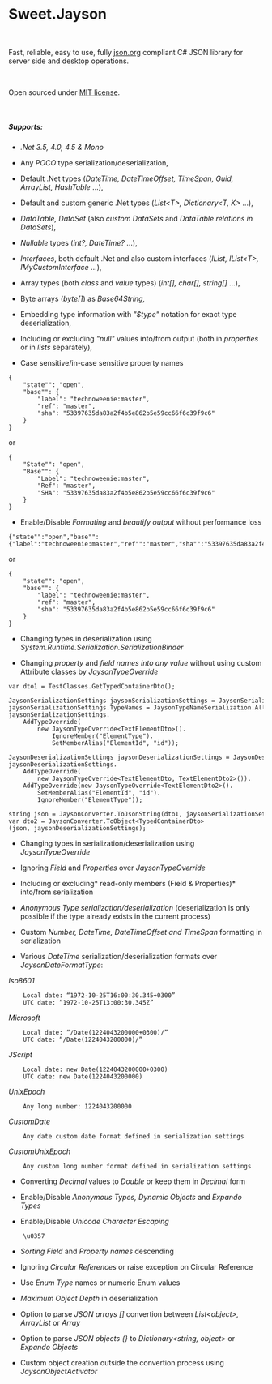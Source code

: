 **Sweet.Jayson**
================

 

Fast, reliable, easy to use, fully [json.org][1] compliant C\# JSON library for
server side and desktop operations.

[1]: <http://json.org/>

 

Open sourced under [MIT license][2].

[2]: <http://opensource.org/licenses/MIT>

 

##### **Supports:**

-   *.Net 3.5, 4.0, 4.5 & Mono*

-   Any *POCO* type serialization/deserialization,

-   Default .Net types (*DateTime, DateTimeOffset, TimeSpan, Guid, ArrayList,
    HashTable* …),

-   Default and custom generic .Net types (*List\<T\>, Dictionary\<T, K\>* …),

-   *DataTable, DataSet* (also *custom DataSets* and *DataTable relations in
    DataSets*),

-   *Nullable* types (*int?, DateTime?* …),

-   *Interfaces*, both default .Net and also custom interfaces (*IList,
    IList\<T\>, IMyCustomInterface* …),

-   Array types (both *class* and *value* types) (*int[], char[], string[]* …),

-   Byte arrays (*byte[]*) as *Base64String,*

-   Embedding type information with *"\$type"* notation for exact type
    deserialization,

-   Including or excluding *"null"* values into/from output (both in
    *properties* or in *lists* separately),

-   Case sensitive/in-case sensitive property names

~~~~~~~~~~~~~~~~~~~~~~~~~~~~~~~~~~~~~~~~~~~~~~~~~~~~~~~~~~~~~~~~~~~~~~~~~~~~~~~~
{
    "state"": "open",
    "base"": {
        "label": "technoweenie:master",
        "ref": "master",
        "sha": "53397635da83a2f4b5e862b5e59cc66f6c39f9c6"
    }
}
~~~~~~~~~~~~~~~~~~~~~~~~~~~~~~~~~~~~~~~~~~~~~~~~~~~~~~~~~~~~~~~~~~~~~~~~~~~~~~~~

or

~~~~~~~~~~~~~~~~~~~~~~~~~~~~~~~~~~~~~~~~~~~~~~~~~~~~~~~~~~~~~~~~~~~~~~~~~~~~~~~~
{
    "State"": "open",
    "Base"": {
        "Label": "technoweenie:master",
        "Ref": "master",
        "SHA": "53397635da83a2f4b5e862b5e59cc66f6c39f9c6"
    }
}
~~~~~~~~~~~~~~~~~~~~~~~~~~~~~~~~~~~~~~~~~~~~~~~~~~~~~~~~~~~~~~~~~~~~~~~~~~~~~~~~

-   Enable/Disable *Formating* and *beautify output* without performance loss

~~~~~~~~~~~~~~~~~~~~~~~~~~~~~~~~~~~~~~~~~~~~~~~~~~~~~~~~~~~~~~~~~~~~~~~~~~~~~~~~
{"state"":"open","base"":{"label":"technoweenie:master","ref"":"master","sha"":"53397635da83a2f4b5e862b5e59cc66f6c39f9c6"}}
~~~~~~~~~~~~~~~~~~~~~~~~~~~~~~~~~~~~~~~~~~~~~~~~~~~~~~~~~~~~~~~~~~~~~~~~~~~~~~~~

or

~~~~~~~~~~~~~~~~~~~~~~~~~~~~~~~~~~~~~~~~~~~~~~~~~~~~~~~~~~~~~~~~~~~~~~~~~~~~~~~~
{
    "state"": "open",
    "base"": {
        "label": "technoweenie:master",
        "ref": "master",
        "sha": "53397635da83a2f4b5e862b5e59cc66f6c39f9c6"
    }
}
~~~~~~~~~~~~~~~~~~~~~~~~~~~~~~~~~~~~~~~~~~~~~~~~~~~~~~~~~~~~~~~~~~~~~~~~~~~~~~~~

-   Changing types in deserialization using
    *System.Runtime.Serialization.SerializationBinder*

-   Changing *property* and *field names into any value* without using custom
    Attribute classes by *JaysonTypeOverride*

~~~~~~~~~~~~~~~~~~~~~~~~~~~~~~~~~~~~~~~~~~~~~~~~~~~~~~~~~~~~~~~~~~~~~~~~~~~~~~~~
var dto1 = TestClasses.GetTypedContainerDto();

JaysonSerializationSettings jaysonSerializationSettings = JaysonSerializationSettings.DefaultClone();
jaysonSerializationSettings.TypeNames = JaysonTypeNameSerialization.All;
jaysonSerializationSettings.
    AddTypeOverride(
        new JaysonTypeOverride<TextElementDto>().
            IgnoreMember("ElementType").
            SetMemberAlias("ElementId", "id"));

JaysonDeserializationSettings jaysonDeserializationSettings = JaysonDeserializationSettings.DefaultClone();
jaysonDeserializationSettings.
    AddTypeOverride(
        new JaysonTypeOverride<TextElementDto, TextElementDto2>()).
    AddTypeOverride(new JaysonTypeOverride<TextElementDto2>().
        SetMemberAlias("ElementId", "id").
        IgnoreMember("ElementType")); 

string json = JaysonConverter.ToJsonString(dto1, jaysonSerializationSettings);
var dto2 = JaysonConverter.ToObject<TypedContainerDto>(json, jaysonDeserializationSettings); 
~~~~~~~~~~~~~~~~~~~~~~~~~~~~~~~~~~~~~~~~~~~~~~~~~~~~~~~~~~~~~~~~~~~~~~~~~~~~~~~~

-   Changing types in serialization/deserialization using *JaysonTypeOverride*

-   Ignoring *Field* and *Properties* over *JaysonTypeOverride*

-   Including or excluding\* read-only members (Field & Properties)\* into/from
    serialization

-   *Anonymous Type serialization/deserialization* (deserialization is only
    possible if the type already exists in the current process)

-   Custom *Number, DateTime, DateTimeOffset and TimeSpan* formatting in
    serialization

-   Various *DateTime* serialization/deserialization formats over
    *JaysonDateFormatType*:

*Iso8601*

~~~~~~~~~~~~~~~~~~~~~~~~~~~~~~~~~~~~~~~~~~~~~~~~~~~~~~~~~~~~~~~~~~~~~~~~~~~~~~~~
    Local date: “1972-10-25T16:00:30.345+0300” 
    UTC date: “1972-10-25T13:00:30.345Z”
~~~~~~~~~~~~~~~~~~~~~~~~~~~~~~~~~~~~~~~~~~~~~~~~~~~~~~~~~~~~~~~~~~~~~~~~~~~~~~~~

*Microsoft*

~~~~~~~~~~~~~~~~~~~~~~~~~~~~~~~~~~~~~~~~~~~~~~~~~~~~~~~~~~~~~~~~~~~~~~~~~~~~~~~~
    Local date: “/Date(1224043200000+0300)/”
    UTC date: “/Date(1224043200000)/”
~~~~~~~~~~~~~~~~~~~~~~~~~~~~~~~~~~~~~~~~~~~~~~~~~~~~~~~~~~~~~~~~~~~~~~~~~~~~~~~~

*JScript*

~~~~~~~~~~~~~~~~~~~~~~~~~~~~~~~~~~~~~~~~~~~~~~~~~~~~~~~~~~~~~~~~~~~~~~~~~~~~~~~~
    Local date: new Date(1224043200000+0300)
    UTC date: new Date(1224043200000)
~~~~~~~~~~~~~~~~~~~~~~~~~~~~~~~~~~~~~~~~~~~~~~~~~~~~~~~~~~~~~~~~~~~~~~~~~~~~~~~~

*UnixEpoch* 

~~~~~~~~~~~~~~~~~~~~~~~~~~~~~~~~~~~~~~~~~~~~~~~~~~~~~~~~~~~~~~~~~~~~~~~~~~~~~~~~
    Any long number: 1224043200000
~~~~~~~~~~~~~~~~~~~~~~~~~~~~~~~~~~~~~~~~~~~~~~~~~~~~~~~~~~~~~~~~~~~~~~~~~~~~~~~~

*CustomDate*

~~~~~~~~~~~~~~~~~~~~~~~~~~~~~~~~~~~~~~~~~~~~~~~~~~~~~~~~~~~~~~~~~~~~~~~~~~~~~~~~
    Any date custom date format defined in serialization settings
~~~~~~~~~~~~~~~~~~~~~~~~~~~~~~~~~~~~~~~~~~~~~~~~~~~~~~~~~~~~~~~~~~~~~~~~~~~~~~~~

*CustomUnixEpoch*

~~~~~~~~~~~~~~~~~~~~~~~~~~~~~~~~~~~~~~~~~~~~~~~~~~~~~~~~~~~~~~~~~~~~~~~~~~~~~~~~
    Any custom long number format defined in serialization settings
~~~~~~~~~~~~~~~~~~~~~~~~~~~~~~~~~~~~~~~~~~~~~~~~~~~~~~~~~~~~~~~~~~~~~~~~~~~~~~~~

-   Converting *Decimal* values to *Double* or keep them in *Decimal* form

-   Enable/Disable *Anonymous Types, Dynamic Objects* and *Expando Types*

-   Enable/Disable *Unicode Character Escaping*

~~~~~~~~~~~~~~~~~~~~~~~~~~~~~~~~~~~~~~~~~~~~~~~~~~~~~~~~~~~~~~~~~~~~~~~~~~~~~~~~
    \u0357
~~~~~~~~~~~~~~~~~~~~~~~~~~~~~~~~~~~~~~~~~~~~~~~~~~~~~~~~~~~~~~~~~~~~~~~~~~~~~~~~

-   *Sorting Field* and *Property names* descending

-   Ignoring *Circular References* or raise exception on Circular Reference

-   Use *Enum Type* names or numeric Enum values

-   *Maximum Object Depth* in deserialization

-   Option to parse *JSON arrays []* convertion between *List\<object\>,
    ArrayList* or *Array*

-   Option to parse *JSON objects {}* to *Dictionary\<string, object\>* or
    *Expando Objects*

-   Custom object creation outside the convertion process using
    *JaysonObjectActivator*
